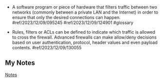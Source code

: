 - A software program or piece of hardware that filters traffic between two networks (commonly between a private LAN and the Internet) in order to ensure that only the desired connections can happen. #ref/2023/12/09/095245 #ref/2023/12/09/124901 #glossary

- Rules, filters or ACLs can be defined to indicate which traffic is allowed to cross the firewall. Advanced firewalls can make allow/deny decisions based on user authentication, protocol, header values and even payload contents. #ref/2023/12/09/130055
## My Notes
[Notes](mynotes/firewall-notes.md)
